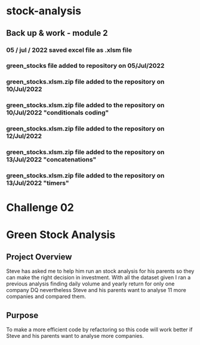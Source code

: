 # stock-analysis
## Back up &amp; work - module 2
### 05 / jul / 2022 saved excel file as .xlsm file 
### green_stocks file added to repository on 05/Jul/2022
### green_stocks.xlsm.zip file added to the repository on 10/Jul/2022
### green_stocks.xlsm.zip file added to the repository on 10/Jul/2022 "conditionals coding"
### green_stocks.xlsm.zip file added to the repository on 12/Jul/2022
### green_stocks.xlsm.zip file added to the repository on 13/Jul/2022 "concatenations"
### green_stocks.xlsm.zip file added to the repository on 13/Jul/2022 "timers"

# Challenge 02
# Green Stock Analysis 
## Project Overview

Steve has asked me to help him run an stock analysis for his parents so they can make the right decision in investment. With all the dataset given I ran a previous analysis finding daily volume and yearly return for only one company DQ nevertheless Steve and his parents want to analyse 11 more companies and compared them.

## Purpose

To make a more efficient code by refactoring so this code will work better if Steve and his parents want to analyse more companies.

